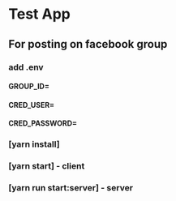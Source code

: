 # Test App
## For posting on facebook group
### add .env
#### GROUP_ID=<facebook group Id>
#### CRED_USER=<facebook user name>
#### CRED_PASSWORD=<facebook password>

### [yarn install]
### [yarn start] - client
### [yarn run start:server] - server